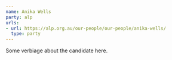 ```yaml
---
name: Anika Wells
party: alp
urls:
- url: https://alp.org.au/our-people/our-people/anika-wells/
  type: party
---
```

Some verbiage about the candidate here.
